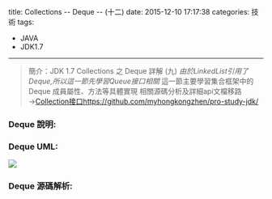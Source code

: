 title: Collections -- Deque -- (十二)
date: 2015-12-10 17:17:38
categories: 技術
tags:
- JAVA
- JDK1.7
---
> 簡介：JDK 1.7 Collections 之 Deque 詳解 (九)
> _由於LinkedList引用了Deque,所以這一節先學習Queue接口相關_
> 這一節主要學習集合框架中的 Deque 成員屬性、方法等具體實現
> 相關源碼分析及詳細api文檔移路→[Collection接口https://github.com/myhongkongzhen/pro-study-jdk/](https://github.com/myhongkongzhen/pro-study-jdk/tree/master/src/main/java/z/z/w/jdk/collections)

<!--more-->

### Deque 說明:

### Deque UML:
<img src="/images/Collections/Collection-Deque.png"  />

### Deque 源碼解析:
